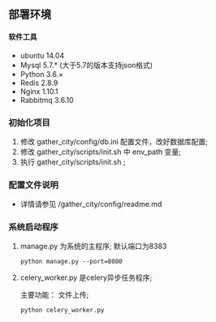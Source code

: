 ## 部署环境 ##

#### 软件工具 ####
* ubuntu 14.04
* Mysql 5.7.* (大于5.7的版本支持json格式)
* Python 3.6.×
* Redis 2.8.9
* Nginx 1.10.1
* Rabbitmq 3.6.10


### 初始化项目 ###
1. 修改 gather_city/config/db.ini 配置文件，改好数据库配置;
2. 修改 gather_city/scripts/init.sh 中 env_path 变量;
2. 执行 gather_city/scripts/init.sh ;


###  配置文件说明 ###
* 详情请参见 /gather_city/config/readme.md


### 系统启动程序  ###
1. manage.py 为系统的主程序; 默认端口为8383

   ```
   python manage.py --port=8080
   ```

2. celery_worker.py 是celery异步任务程序;

   主要功能： 文件上传;

   ```
   python celery_worker.py
   ```

